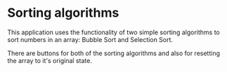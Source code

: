 # Sorting algorithms

This application uses the functionality of two simple sorting algorithms to sort numbers in an array: Bubble Sort and Selection Sort. 

There are buttons for both of the sorting algorithms and also for resetting the array to it's original state.
